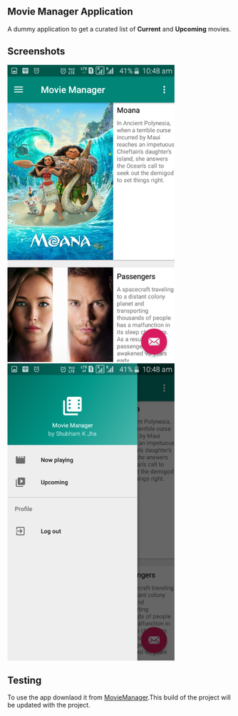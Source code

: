 ## Movie Manager Application

A dummy application to get a curated list of **Current** and **Upcoming** movies.

## Screenshots 
![First Screen](resources/images/MovieManager_first_screen.png) 
![First Screen](resources/images/MovieManager_nav_drawer.png)

## Testing
To use the app downlaod it from [MovieManager](https://github.com/ShubhamKJha/android-development/blob/master/resources/Apps/MovieManager.apk).This build of the project will be updated with the project.
